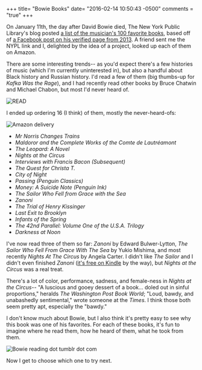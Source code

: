 +++
title= "Bowie Books"
date= "2016-02-14 10:50:43 -0500"
comments = "true"
+++

On January 11th, the day after David Bowie died, The New York Public Library's blog posted [a list of the musician's 100 favorite books](http://www.nypl.org/blog/2016/01/11/david-bowies-top-100-books?hspace=332034), based off of [a Facebook post on his verified page from 2013](https://www.facebook.com/davidbowie/?target_post=10151603205477665&ref=story_permalink). A friend sent me the NYPL link and I, delighted by the idea of a project, looked up each of them on Amazon. 

<!-- more -->

There are some interesting trends-- as you'd expect there's a few histories of music (which I'm currently uninterested in), but also a handful about Black history and Russian history. I'd read a few of them (big thumbs-up for _Kafka Was the Rage_), and I had recently read other books by Bruce Chatwin and Michael Chabon, but most I'd never heard of.

![READ](https://pbs.twimg.com/media/CYcwsA2U0AAbh6s.jpg)

I ended up ordering 16 (I think) of them, mostly the never-heard-ofs:

![Amazon delivery](http://i.imgur.com/vnTfSeJ.jpg)

- _Mr Norris Changes Trains_
- _Maldoror and the Complete Works of the Comte de Lautréamont_
- _The Leopard: A Novel_
- _Nights at the Circus_
- _Interviews with Francis Bacon (Subsequent)_
- _The Quest for Christa T._
- _City of Night_
- _Passing (Penguin Classics)_
- _Money: A Suicide Note (Penguin Ink)_
- _The Sailor Who Fell from Grace with the Sea_
- _Zanoni_
- _The Trial of Henry Kissinger_
- _Last Exit to Brooklyn_
- _Infants of the Spring_
- _The 42nd Parallel: Volume One of the U.S.A. Trilogy_
- _Darkness at Noon_

I've now read three of them so far: _Zanoni_ by Edward Bulwer-Lytton, _The Sailor Who Fell From Grace With The Sea_ by Yukio Mishima, and most recently _Nights At The Circus_ by Angela Carter. I didn't like _The Sailor_ and I didn't even finished _Zanoni_ ([it's free on Kindle](http://www.amazon.com/Zanoni-Edward-Bulwer-Lytton-ebook/dp/B0084A7YGQ/ref=sr_1_2?ie=UTF8&qid=1455465835&sr=8-2&keywords=zanoni) by the way), but _Nights at the Circus_ was a real treat. 

There's a lot of color, performance, sadness, and female-ness in _Nights at the Circus_-- "A luscious and gooey dessert of a book... doled out in sinful proportions," heralds _The Washington Post Book World_; "Loud, bawdy, and unabashedly sentimental," wrote someone at the _Times_. I think those both seem pretty apt, especially the "bawdy." 

I don't know much about Bowie, but I also think it's pretty easy to see why this book was one of his favorites.  For each of these books, it's fun to imagine where he read them, how he heard of them, what he took from them. 

![Bowie reading dot tumblr dot com](https://randallsmootdotcom.files.wordpress.com/2016/01/dvid-bowie-reading-and-smoking.jpg)

Now I get to choose which one to try next.
